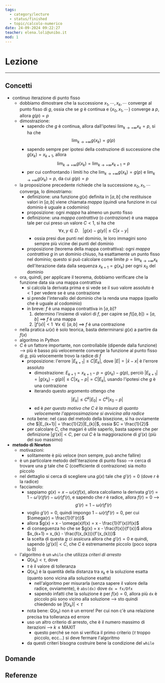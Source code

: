 ```yaml
---
tags:
  - category/lecture
  - status/finished
  - topic/calcolo-numerico
date: 24-09-2024 09:22:27
teacher: elena.loli@unibo.it
mod: 1
---
```

# Lezione
---
## Concetti
- continuo iterazione di punto fisso
	- dobbiamo dimostrare che la successione $x_{1}, \cdots, x_{k}, \cdots$ converge al punto fisso di $g$, ossia che se $g$ è continua e $\{x_{0}, x_{1}, \cdots\}$ converge a $p$, allora $g(p) = p$
	- dimostrazione:
		- sapendo che $g$ è continua, allora dall'ipotesi $\lim_{k \to +\infty} x_{k} = p$, si ha che $$\lim_{k \to +\infty} g(x_{k}) = g(p)$$
		- sapendo sempre per ipotesi della costruzione di successione che $g(x_{k}) = x_{k+1}$, allora $$\lim_{k \to +\infty} g(x_{k}) = \lim_{k \to +\infty} x_{k+1} = p$$
		- per cui confrontando i limiti ho che $\lim_{k \to +\infty} g(x_{k}) = g(p)$ e $\lim_{k \to +\infty} g(x_{k}) = p$, da cui $g(p) = p$
	- la proposizione precedente richiede che la successione $x_{0}, x_{1}, \cdots$ converga, lo dimostriamo:
		- definizione: una funzione $g(x)$ definita in $[a, b]$ che restituisce valori in $[a, b]$ viene chiamata _mappa_ (quindi una funzione in cui dominio è uguale a codominio)
		- proposizione: ogni _mappa_ ha almeno un punto fisso
		- definizione: una _mappa contrattiva_ (o _contrazione_) è una mappa tale per cui preso un valore $C < 1$, si ha che $$\forall x, y \in D. \ \ \ |g(x) - g(y)| \leq C|x - y|$$
			- ossia presi due punti nel dominio, le loro immagini sono sempre più vicine dei punti del dominio
		- proposizione (teorema della mappa contrattiva): ogni _mappa contrattiva_ $g$ in un dominio chiuso, ha esattamente un punto fisso nel dominio; questo si può calcolare come limite $p = \lim_{k \to +\infty} x_{k}$ dell'iterazione data dalla sequenza $x_{k+1} = g(x_{k})$ per ogni $x_{0}$ del dominio
	- ora, quindi, per applicare il teorema, dobbiamo verificare che la funzione data sia una mappa contrattiva
		- si calcola la derivata prima e si vede se il suo valore assoluto è $< 1$ per vedere se è una contrazione
		- si prende l'intervallo del dominio che la renda una mappa (quello che è uguale al codominio)
		- in breve: $f$ è una mappa contrattiva in $[a, b]$?
			1. determino l'insieme di valori di $f$, per capire se $f([a, b]) = [a, b]$ $\implies$ $f$ è una mappa
			2. $|f'(x)| < 1 \ \ \forall x \in [a, b]$ $\implies$ $f$ è una contrazione
	- nella pratica $\omega(x)$ è solo teorica, basta determinarsi $g(x)$ a partire da $f(x)$
	- algoritmo in Python
	- $C$ è un fattore importante, non controllabile (dipende dalla funzione) --> più è basso più velocemente converge la funzione al punto fisso di $g$, più velocemente trovo la radice di $f$
		- proposizione: l'errore $|E_{k+1}| \leq C|E_{k}|$, dove $|E| = |\bar{x} - x|$ è l'errore assoluto
			- dimostrazione: $E_{k+1} = x_{k+1} - p = g(x_{k}) - g(p)$, perciò $|E_{k+1}| = |g(x_{k}) - g(p)| \leq C|x_{k} - p| = C|E_{k}|$, usando l'ipotesi che $g$ è una contrazione
			- iterando questo argomento ottengo che $$|E_{k}| \leq C^{k}|E_{0}| = C^{k}|x_{0} - p|$$
			- ed è _per questo motivo che $C$ è la misura di quanto velocemente l'approssimazione si avvicina alla radice_
		- nota bene: nel caso del metodo della bisezione, si ha ovviamente che $|E_{k+1}| = \frac{1}{2}|E_{k}|$, ossia $C = \frac{1}{2}$
		- per calcolare $C$, che magari è utile saperlo, basta sapere che per definizione $|g'(x)| < C$, per cui $C$ è la maggiorazione di $g'(x)$ (più del suo massimo)
- **metodo di Newton**
	- motivazioni:
		- solitamente è più veloce (non sempre, può anche fallire)
	- è un particolare metodo dell'iterazione di punto fisso --> cerca di trovare una $g$ tale che $C$ (coefficiente di contrazione) sia molto piccolo
	- nel dettaglio si cerca di scegliere una $g(x)$ tale che $g'(r) = 0$ (dove $r$ è la radice)
	- facciamolo:
		- sappiamo $g(x) = x - \omega(x)f(x)$, allora calcoliamo la derivata $g'(r) = 1 - \omega'(r)f(r) - \omega(r)f'(r)$, e sapendo che $r$ è radice, allora $f(r) = 0$ --> $$g'(r) = 1 - \omega(r)f'(r)$$
		- voglio $g'(r) = 0$, quindi impongo $1 - \omega(r)f'(r) = 0$, per cui $\omega(r) = \frac{1}{f'(r)}$
		- allora $g(x) = x - \omega(x)f(x) = x - \frac{1}{f'(x)}f(x)$
		- di conseguenza ho che se $g(x) = x - \frac{f(x)}{f'(x)}$ allora $x_{k+1} = x_{k} - \frac{f(x_{k})}{f'(x_{k})}$
		- la scelta di questa $g$ ci assicura allora che $g'(r) = 0$ e quindi, sapendo $|g'(x)| < C$, che $C$ è estremamente piccolo (poco sopra lo 0)
	- l'algoritmo è un `while` che utilizza _criteri di arresto_
		- $Q(x_{k}) < \tau$, dove
		- $\tau$ è il valore di tolleranza
		- $Q(x_{k})$ è la quantità della distanza tra $x_{k}$ e la soluzione esatta (quanto sono vicina alla soluzione esatta)
			- nell'algoritmo per misurarla (senza sapere il valore della radice, ovviamente), è `abs(dx)` dove `dx = fx/Dfx`
			- sapendo infatti che la soluzione è per $f(x) = 0$, allora più `dx` è piccolo più sono vicino alla soluzione --> sto quindi chiedendo se $|f(x_{k})| < \tau$
		- nota bene: $Q(x_{k})$ non è un errore! Per cui non c'è una relazione precisa tra tolleranza ed errore
		- uso un altro criterio di arresto, che è il numero massimo di iterazioni --> $k \leq \text{MAXIT}$
			- questo perché se non si verifica il primo criterio ($\tau$ troppo piccolo, ecc...) si deve fermare l'algoritmo
		- da questi criteri bisogna costruire bene la condizione del `while`

## Domande

## Referenze
